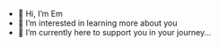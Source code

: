 - 👋 Hi, I’m Em
- 👀 I’m interested in learning more about you
- 🌱 I’m currently here to  support you in your journey...

<!---
abdnemwomen/abdnemwomen is a ✨ special ✨ repository because its `README.md` (this file) appears on your GitHub profile.
You can click the Preview link to take a look at your changes.
--->
